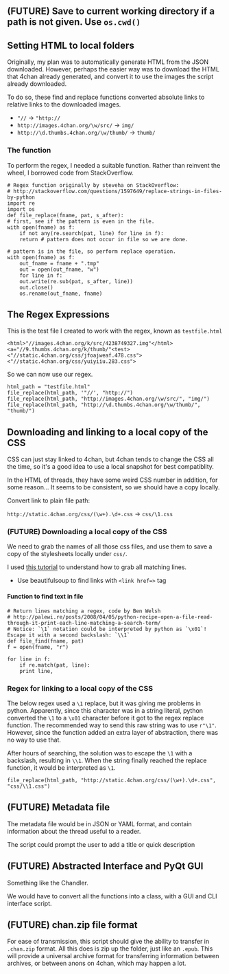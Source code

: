 ## (FUTURE) Save to current working directory if a path is not given. Use `os.cwd()`

## Setting HTML to local folders

Originally, my plan was to automatically generate HTML from the JSON downloaded. However, perhaps the easier way was to download the HTML that 4chan already generated, and convert it to use the images the script already downloaded.

To do so, these find and replace functions converted absolute links to relative links to the downloaded images.

* `"//` -> `"http://`
* `http://images.4chan.org/\w/src/` -> `img/`
* `http://\d.thumbs.4chan.org/\w/thumb/` -> `thumb/`

### The function

To perform the regex, I needed a suitable function. Rather than reinvent the wheel, I borrowed code from StackOverflow.

    # Regex function originally by steveha on StackOverflow: 
    # http://stackoverflow.com/questions/1597649/replace-strings-in-files-by-python
    import re
    import os
    def file_replace(fname, pat, s_after):
	# first, see if the pattern is even in the file.
	with open(fname) as f:
	    if not any(re.search(pat, line) for line in f):
		return # pattern does not occur in file so we are done.

	# pattern is in the file, so perform replace operation.
	with open(fname) as f:
	    out_fname = fname + ".tmp"
	    out = open(out_fname, "w")
	    for line in f:
		out.write(re.sub(pat, s_after, line))
	    out.close()
	    os.rename(out_fname, fname)

## The Regex Expressions

This is the test file I created to work with the regex, known as `testfile.html`

    <html>"//images.4chan.org/k/src/4238749327.img"</html>
    <a="//9.thumbs.4chan.org/k/thumb/"<test>
    <"//static.4chan.org/css/jfoajweaf.478.css">
    <"//static.4chan.org/css/yuiyiiu.283.css">

So we can now use our regex.

    html_path = "testfile.html"
    file_replace(html_path, '"//', "http://")
    file_replace(html_path, "http://images.4chan.org/\w/src/", "img/")
    file_replace(html_path, "http://\d.thumbs.4chan.org/\w/thumb/", "thumb/")

## Downloading and linking to a local copy of the CSS

CSS can just stay linked to 4chan, but 4chan tends to change the CSS all the time, so it's a good idea to use a local snapshot for best compatiblity.

In the HTML of threads, they have some weird CSS number in addition, for some reason... It seems to be consistent, so we should have a copy locally.

Convert link to plain file path:

`http://static.4chan.org/css/(\w+).\d+.css` -> `css/\1.css`

### (FUTURE) Downloading a local copy of the CSS

We need to grab the names of all those css files, and use them to save a copy of the stylesheets locally under `css/`.

I used [this tutorial](http://palewi.re/posts/2008/04/05/python-recipe-open-a-file-read-through-it-print-each-line-matching-a-search-term/) to understand how to grab all matching lines.

* Use beautifulsoup to find links with `<link href=>` tag

#### Function to find text in file

    # Return lines matching a regex, code by Ben Welsh
    # http://palewi.re/posts/2008/04/05/python-recipe-open-a-file-read-through-it-print-each-line-matching-a-search-term/
    # Notice: `\1` notation could be interpreted by python as `\x01`! Escape it with a second backslash: `\\1`
    def file_find(fname, pat)
	f = open(fname, "r")

	for line in f:
	    if re.match(pat, line):
		print line,

### Regex for linking to a local copy of the CSS

The below regex used a `\1` replace, but it was giving me problems in python. Apparently, since this character was in a string literal, python converted the `\1` to a `\x01` character before it got to the regex replace function. The recommended way to send this raw string was to use `r"\1"`. However, since the function added an extra layer of abstraction,  there was no way to use that.

After hours of searching, the solution was to escape the `\1` with a backslash, resulting in `\\1`. When the string finally reached the replace function, it would be interpreted as `\1`.

    file_replace(html_path, "http://static.4chan.org/css/(\w+).\d+.css", "css/\\1.css")
    
## (FUTURE) Metadata file

The metadata file would be in JSON or YAML format, and contain information about the thread useful to a reader.

The script could prompt the user to add a title or quick description

## (FUTURE) Abstracted Interface and PyQt GUI

Something like the Chandler.

We would have to convert all the functions into a class, with a GUI and CLI interface script.

## (FUTURE) chan.zip file format

For ease of transmission, this script should give the ability to transfer in `.chan.zip` format. All this does is zip up the folder, just like an `.epub`. This will provide a universal archive format for transferring information between archives, or between anons on 4chan, which may happen a lot.